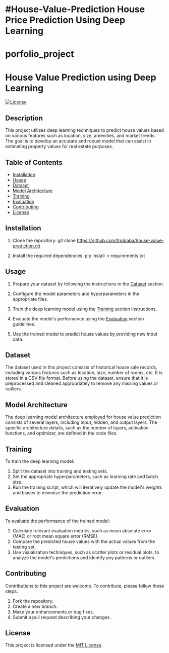 
#House-Value-Prediction
House Price Prediction  Using Deep Learning 
=======
# porfolio_project

# House Value Prediction using Deep Learning

[![License](https://img.shields.io/badge/license-MIT-blue.svg)](LICENSE)

## Description
This project utilizes deep learning techniques to predict house values based on various features such as location, size, amenities, and market trends. The goal is to develop an accurate and robust model that can assist in estimating property values for real estate purposes.

## Table of Contents
- [Installation](#installation)
- [Usage](#usage)
- [Dataset](#dataset)
- [Model Architecture](#model-architecture)
- [Training](#training)
- [Evaluation](#evaluation)
- [Contributing](#contributing)
- [License](#license)

## Installation
1. Clone the repository:
git clone https://github.com/triobaba/house-value-prediction.git

2. Install the required dependencies:
pip install -r requirements.txt




## Usage
1. Prepare your dataset by following the instructions in the [Dataset](#dataset) section.

2. Configure the model parameters and hyperparameters in the appropriate files.

3. Train the deep learning model using the [Training](#training) section instructions.

4. Evaluate the model's performance using the [Evaluation](#evaluation) section guidelines.

5. Use the trained model to predict house values by providing new input data.

## Dataset
The dataset used in this project consists of historical house sale records, including various features such as location, size, number of rooms, etc. It is stored in a CSV file format. Before using the dataset, ensure that it is preprocessed and cleaned appropriately to remove any missing values or outliers.

## Model Architecture
The deep learning model architecture employed for house value prediction consists of several layers, including input, hidden, and output layers. The specific architecture details, such as the number of layers, activation functions, and optimizer, are defined in the code files.

## Training
To train the deep learning model:
1. Split the dataset into training and testing sets.
2. Set the appropriate hyperparameters, such as learning rate and batch size.
3. Run the training script, which will iteratively update the model's weights and biases to minimize the prediction error.

## Evaluation
To evaluate the performance of the trained model:
1. Calculate relevant evaluation metrics, such as mean absolute error (MAE) or root mean square error (RMSE).
2. Compare the predicted house values with the actual values from the testing set.
3. Use visualization techniques, such as scatter plots or residual plots, to analyze the model's predictions and identify any patterns or outliers.

## Contributing
Contributions to this project are welcome. To contribute, please follow these steps:
1. Fork the repository.
2. Create a new branch.
3. Make your enhancements or bug fixes.
4. Submit a pull request describing your changes.

## License
This project is licensed under the [MIT License](LICENSE).
